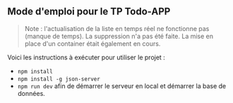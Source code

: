 ## Mode d'emploi pour le TP Todo-APP

> Note : l'actualisation de la liste en temps réel ne fonctionne pas (manque de temps). La suppression n'a pas été faite.
> La mise en place d'un container était également en cours.

Voici les instructions à exécuter pour utiliser le projet :

* `npm install`
* `npm install -g json-server`
* `npm run dev` afin de démarrer le serveur en local et démarrer la base de données.

